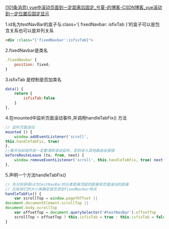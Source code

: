 [(101条消息) vue中滚动页面到一定距离后固定_兮夏-的博客-CSDN博客_vue滚动到一定位置后固定显示](https://blog.csdn.net/m0_46693606/article/details/124124672)

1.id名为testNavBar的盒子与:class=’{ fixedNavbar: isfixTab }'的盒子可以是包含关系也可以是并列关系

```html
<div :class="{'fixedNavbar':isfixTab}">
```

2.fixedNavbar是类名

```js
.fixedNavbar { 
	position: fixed; 
}
```

3.isfixTab 是控制是否加类名

```js
data() { 
	return { 
		isfixTab:false 
	} 
},
```

4.在mounted中监听页面滚动事件,并调用handleTabFix() 方法

```js
// 监听页面滚动 
mounted () { 
	window.addEventListener('scroll', 
this.handleTabFix, true) 
}, 
//离开当前组件前一定要清除滚动监听，否则进入其他路由会报错 
beforeRouteLeave (to, from, next) {
	window.removeEventListener('scroll', this.handleTabFix, true) next() 
},
```

5.声明一个方法handleTabFix()

```js
// 先分别获得id为testNavBar的元素距离顶部的距离和页面滚动的距离 
// 比较他们的大小来确定是否添加fixedNavbar样式 
handleTabFix() { 
	var scrollTop = window.pageYOffset || 
document.documentElement.scrollTop || 
document.body.scrollTop 
	var offsetTop = document.querySelector('#testNavBar').offsetTop 
	scrollTop > offsetTop ? this.isfixTab = true : this.isfixTab = false 
}
```